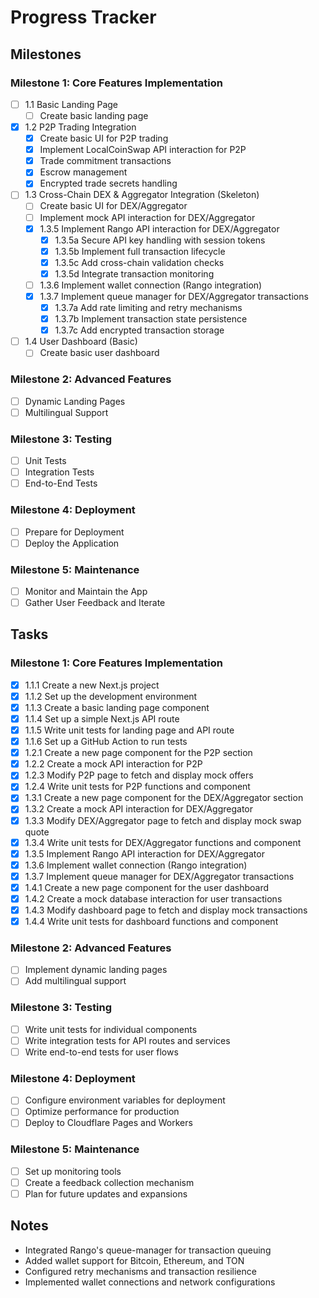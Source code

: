 # Progress Tracker

## Milestones


### Milestone 1: Core Features Implementation
- [ ] 1.1 Basic Landing Page
    - [ ] Create basic landing page
- [x] 1.2 P2P Trading Integration
    - [x] Create basic UI for P2P trading
    - [x] Implement LocalCoinSwap API interaction for P2P
    - [x] Trade commitment transactions
    - [x] Escrow management
    - [x] Encrypted trade secrets handling
- [ ] 1.3 Cross-Chain DEX & Aggregator Integration (Skeleton)
    - [ ] Create basic UI for DEX/Aggregator
    - [ ] Implement mock API interaction for DEX/Aggregator
    - [x] 1.3.5 Implement Rango API interaction for DEX/Aggregator
      - [x] 1.3.5a Secure API key handling with session tokens
      - [x] 1.3.5b Implement full transaction lifecycle
      - [x] 1.3.5c Add cross-chain validation checks
      - [x] 1.3.5d Integrate transaction monitoring
    - [ ] 1.3.6 Implement wallet connection (Rango integration)
    - [x] 1.3.7 Implement queue manager for DEX/Aggregator transactions
      - [x] 1.3.7a Add rate limiting and retry mechanisms
      - [x] 1.3.7b Implement transaction state persistence
      - [x] 1.3.7c Add encrypted transaction storage
- [ ] 1.4 User Dashboard (Basic)
    - [ ] Create basic user dashboard

### Milestone 2: Advanced Features
- [ ] Dynamic Landing Pages
- [ ] Multilingual Support

### Milestone 3: Testing
- [ ] Unit Tests
- [ ] Integration Tests
- [ ] End-to-End Tests

### Milestone 4: Deployment
- [ ] Prepare for Deployment
- [ ] Deploy the Application

### Milestone 5: Maintenance
- [ ] Monitor and Maintain the App
- [ ] Gather User Feedback and Iterate

## Tasks

### Milestone 1: Core Features Implementation
- [x] 1.1.1 Create a new Next.js project
- [x] 1.1.2 Set up the development environment
- [x] 1.1.3 Create a basic landing page component
- [x] 1.1.4 Set up a simple Next.js API route
- [x] 1.1.5 Write unit tests for landing page and API route
- [x] 1.1.6 Set up a GitHub Action to run tests
- [x] 1.2.1 Create a new page component for the P2P section
- [x] 1.2.2 Create a mock API interaction for P2P
- [x] 1.2.3 Modify P2P page to fetch and display mock offers
- [x] 1.2.4 Write unit tests for P2P functions and component
- [x] 1.3.1 Create a new page component for the DEX/Aggregator section
- [x] 1.3.2 Create a mock API interaction for DEX/Aggregator
- [x] 1.3.3 Modify DEX/Aggregator page to fetch and display mock swap quote
- [x] 1.3.4 Write unit tests for DEX/Aggregator functions and component
- [x] 1.3.5 Implement Rango API interaction for DEX/Aggregator
- [x] 1.3.6 Implement wallet connection (Rango integration)
- [x] 1.3.7 Implement queue manager for DEX/Aggregator transactions
- [x] 1.4.1 Create a new page component for the user dashboard
- [x] 1.4.2 Create a mock database interaction for user transactions
- [x] 1.4.3 Modify dashboard page to fetch and display mock transactions
- [x] 1.4.4 Write unit tests for dashboard functions and component

### Milestone 2: Advanced Features
- [ ] Implement dynamic landing pages
- [ ] Add multilingual support

### Milestone 3: Testing
- [ ] Write unit tests for individual components
- [ ] Write integration tests for API routes and services
- [ ] Write end-to-end tests for user flows

### Milestone 4: Deployment
- [ ] Configure environment variables for deployment
- [ ] Optimize performance for production
- [ ] Deploy to Cloudflare Pages and Workers

### Milestone 5: Maintenance
- [ ] Set up monitoring tools
- [ ] Create a feedback collection mechanism
- [ ] Plan for future updates and expansions

## Notes
- Integrated Rango's queue-manager for transaction queuing
- Added wallet support for Bitcoin, Ethereum, and TON
- Configured retry mechanisms and transaction resilience
- Implemented wallet connections and network configurations
